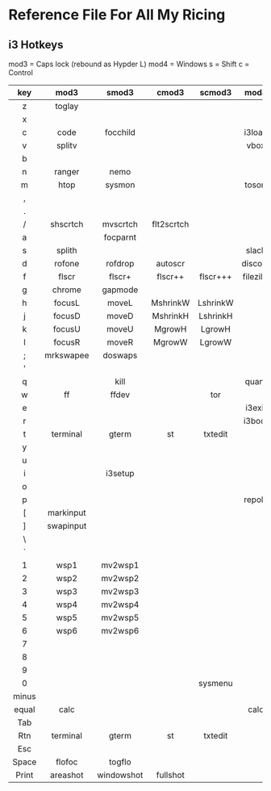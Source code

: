 # Reference File For All My Ricing

## i3 Hotkeys

mod3 = Caps lock (rebound as Hypder L)
mod4 = Windows
s = Shift
c = Control

|  key  |   mod3    |   smod3    |   cmod3    |  scmod3  |   mod4    | smod4 |  cmod4   | scmod4 |
| :---: | :-------: | :--------: | :--------: | :------: | :-------: | :---: | :------: | :----: |
|   z   |  toglay   |            |            |          |           |       |          |        |
|   x   |           |            |            |          |           |       |          |        |
|   c   |   code    |  focchild  |            |          |  i3load   |       |          |        |
|   v   |  splitv   |            |            |          |   vbox    |       |          |        |
|   b   |           |            |            |          |           |       |          |        |
|   n   |  ranger   |    nemo    |            |          |           |       |          |        |
|   m   |   htop    |   sysmon   |            |          |  tosort   |       |          |        |
|   ,   |           |            |            |          |           |       |          |        |
|   .   |           |            |            |          |           |       |          |        |
|   /   | shscrtch  |  mvscrtch  | flt2scrtch |          |           |       |          |        |
|   a   |           |  focparnt  |            |          |           |       |          |        |
|   s   |  splith   |            |            |          |   slack   |       |          |        |
|   d   |  rofone   |  rofdrop   |  autoscr   |          |  discord  |       |          |        |
|   f   |   flscr   |   flscr+   |  flscr++   | flscr+++ | filezilla |       |          |        |
|   g   |  chrome   |  gapmode   |            |          |           |       |          |        |
|   h   |  focusL   |   moveL    |  MshrinkW  | LshrinkW |           |       | SshrinkW |        |
|   j   |  focusD   |   moveD    |  MshrinkH  | LshrinkH |           |       | SshrinkH |        |
|   k   |  focusU   |   moveU    |   MgrowH   |  LgrowH  |           |       |  SgrowH  |        |
|   l   |  focusR   |   moveR    |   MgrowW   |  LgrowW  |           |       |  SgrowW  | i3lock |
|   ;   | mrkswapee |  doswaps   |            |          |           |       |          |        |
|   '   |           |            |            |          |           |       |          |        |
|   q   |           |    kill    |            |          |   quant   |       |          |        |
|   w   |    ff     |   ffdev    |            |   tor    |           |       |          |        |
|   e   |           |            |            |          |  i3exit   |       |          |        |
|   r   |           |            |            |          |  i3boot   |       |          |        |
|   t   | terminal  |   gterm    |     st     | txtedit  |           |       |          |        |
|   y   |           |            |            |          |           |       |          |        |
|   u   |           |            |            |          |           |       |          |        |
|   i   |           |  i3setup   |            |          |           |       |          |        |
|   o   |           |            |            |          |           |       |          |        |
|   p   |           |            |            |          |  repoly   |       |          |        |
|   [   | markinput |            |            |          |           |       |          |        |
|   ]   | swapinput |            |            |          |           |       |          |        |
|  \\   |           |            |            |          |           |       |          |        |
|  \`   |           |            |            |          |           |       |          |        |
|   1   |   wsp1    |  mv2wsp1   |            |          |           |       |          |        |
|   2   |   wsp2    |  mv2wsp2   |            |          |           |       |          |        |
|   3   |   wsp3    |  mv2wsp3   |            |          |           |       |          |        |
|   4   |   wsp4    |  mv2wsp4   |            |          |           |       |          |        |
|   5   |   wsp5    |  mv2wsp5   |            |          |           |       |          |        |
|   6   |   wsp6    |  mv2wsp6   |            |          |           |       |          |        |
|   7   |           |            |            |          |           |       |          |        |
|   8   |           |            |            |          |           |       |          |        |
|   9   |           |            |            |          |           |       |          |        |
|   0   |           |            |            | sysmenu  |           |       |          |        |
| minus |           |            |            |          |           |       |          |        |
| equal |   calc    |            |            |          |   calc    |       |          |        |
|  Tab  |           |            |            |          |           |       |          |        |
|  Rtn  | terminal  |   gterm    |     st     | txtedit  |           |       |          |        |
|  Esc  |           |            |            |          |           |       |          |        |
| Space |  flofoc   |   togflo   |            |          |           |       |          |        |
| Print | areashot  | windowshot |  fullshot  |          |           |       |          |        |
